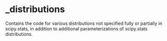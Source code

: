 # _distributions

Contains the code for various distributions not specified fully or partially 
in scipy.stats, in addition to additional parameterizations of 
scipy.stats distributions.
